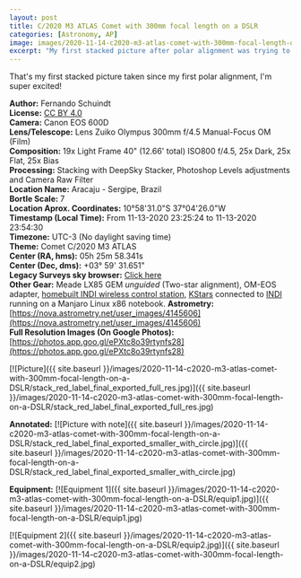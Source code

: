 ```yaml
---
layout: post
title: C/2020 M3 ATLAS Comet with 300mm focal length on a DSLR
categories: [Astronomy, AP]
image: images/2020-11-14-c2020-m3-atlas-comet-with-300mm-focal-length-on-a-DSLR/header.jpg
excerpt: "My first stacked picture after polar alignment was trying to capture the C/2020 M3 ATLAS comet during his passage over Orion. That's not what you can call 'professional' by a long shot, but the end result got me pleased."
---
```


That's my first stacked picture taken since my first polar alignment, I'm super excited!

**Author:** Fernando Schuindt  
**License:** [CC BY 4.0](https://creativecommons.org/licenses/by/4.0/)  
**Camera:** Canon EOS 600D  
**Lens/Telescope:** Lens Zuiko Olympus 300mm f/4.5 Manual-Focus OM (Film)  
**Composition:** 19x Light Frame 40" (12.66' total) ISO800 f/4.5, 25x Dark, 25x Flat, 25x Bias  
**Processing:** Stacking with DeepSky Stacker, Photoshop Levels adjustments and Camera Raw Filter  
**Location Name:** Aracaju - Sergipe, Brazil  
**Bortle Scale:** 7  
**Location Aprox. Coordinates:** 10°58'31.0"S 37°04'26.0"W  
**Timestamp (Local Time):** From 11-13-2020 23:25:24 to 11-13-2020 23:54:30  
**Timezone:** UTC-3 (No daylight saving time)  
**Theme:** Comet C/2020 M3 ATLAS  
**Center (RA, hms):** 05h 25m 58.341s  
**Center (Dec, dms):** +03° 59' 31.651"  
**Legacy Surveys sky browser:** [Click here](http://legacysurvey.org/viewer/?ra=81.4931&dec=3.9921&layer=unwise-neo6&poly=80.2325,5.7621,80.3679,2.1349,82.7483,2.2202,82.6223,5.8461,80.2325,5.7621)  
**Other Gear:** Meade LX85 GEM *unguided* (Two-star alignment), OM-EOS adapter, [homebuilt INDI wireless control station](https://fschuindt.github.io/blog/2020/07/31/build-showcase-my-wireless-raspberry-pi-powered-science-station-for-controlling-the-telescope-mount-dslr-camera-and-all-future-gear.html), [KStars](https://apps.kde.org/en/kstars) connected to [INDI](https://www.indilib.org/) running on a Manjaro Linux x86 notebook.
**Astrometry:** [https://nova.astrometry.net/user_images/4145606](https://nova.astrometry.net/user_images/4145606)  
**Full Resolution Images (On Google Photos):** [https://photos.app.goo.gl/ePXtc8o39rtynfs28](https://photos.app.goo.gl/ePXtc8o39rtynfs28)  

[![Picture]({{ site.baseurl }}/images/2020-11-14-c2020-m3-atlas-comet-with-300mm-focal-length-on-a-DSLR/stack_red_label_final_exported_full_res.jpg)]({{ site.baseurl }}/images/2020-11-14-c2020-m3-atlas-comet-with-300mm-focal-length-on-a-DSLR/stack_red_label_final_exported_full_res.jpg)

**Annotated:**
[![Picture with note]({{ site.baseurl }}/images/2020-11-14-c2020-m3-atlas-comet-with-300mm-focal-length-on-a-DSLR/stack_red_label_final_exported_smaller_with_circle.jpg)]({{ site.baseurl }}/images/2020-11-14-c2020-m3-atlas-comet-with-300mm-focal-length-on-a-DSLR/stack_red_label_final_exported_smaller_with_circle.jpg)

**Equipment:**
[![Equipment 1]({{ site.baseurl }}/images/2020-11-14-c2020-m3-atlas-comet-with-300mm-focal-length-on-a-DSLR/equip1.jpg)]({{ site.baseurl }}/images/2020-11-14-c2020-m3-atlas-comet-with-300mm-focal-length-on-a-DSLR/equip1.jpg)

[![Equipment 2]({{ site.baseurl }}/images/2020-11-14-c2020-m3-atlas-comet-with-300mm-focal-length-on-a-DSLR/equip2.jpg)]({{ site.baseurl }}/images/2020-11-14-c2020-m3-atlas-comet-with-300mm-focal-length-on-a-DSLR/equip2.jpg)
